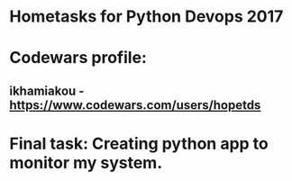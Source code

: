 # Hometasks for Python Devops 2017
# Codewars profile:
ikhamiakou - https://www.codewars.com/users/hopetds
------------
# Final task: Creating python app to monitor my system.
